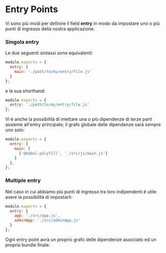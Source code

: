 # Entry Points

Vi sono più modi per definire il field **entry** in modo da impostare uno o più punti di ingresso della nostra applicazione.

### Singola entry

Le due seguenti sintassi sono equivalenti:

```javascript
module.exports = {
  entry: {
    main: './path/to/my/entry/file.js'
  }
};
```

e la sua shorthand:

```javascript
module.exports = {
  entry: './path/to/my/entry/file.js'
};
```

Vi è anche la possibilità di iniettare una o più dipendenze di terze parti assieme all'entry principale; il grafo globale delle dipendenze sarà sempre uno solo:

```javascript
module.exports = {
  entry: {
    main: [
      ['@babel-polyfill', './src/js/main.js']
    ]
  },
};
```

### Multiple entry

Nel caso in cui abbiamo più punti di ingresso tra loro indipendenti è utile avere la possibilità di impostarli:

```javascript
module.exports = {
  entry: {
    app: './src/app.js',
    adminApp: './src/adminApp.js'
  }
};
```

Ogni entry point avrà un proprio grafo delle dipendenze associato ed un proprio bundle finale.


